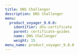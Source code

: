 ```yaml
---
title: DNS Challenger
description: DNS Challenger
menu:
  product_voyager_9.0.0:
    identifier: dns-certificate
    parent: certificate-guides
    name: DNS Challenger
    weight: 15
menu_name: product_voyager_9.0.0
---
```

